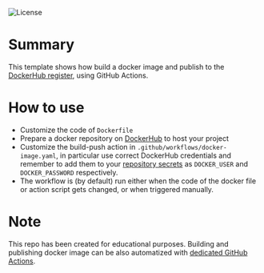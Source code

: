 ![License](https://img.shields.io/badge/License-Apache_2.0-blue.svg)

# Summary
This template shows how build a docker image and publish to the [DockerHub register](https://hub.docker.com/), using GitHub Actions.

# How to use

* Customize the code of `Dockerfile`
* Prepare a docker repository on [DockerHub](https://hub.docker.com/) to host your project
* Customize the build-push action in `.github/workflows/docker-image.yaml`, in particular use correct DockerHub credentials and remember to add them to your [repository secrets](https://docs.github.com/en/actions/security-guides/encrypted-secrets) as `DOCKER_USER` and `DOCKER_PASSWORD` respectively.
* The workflow is (by default) run either when the code of the docker file or action script gets changed, or when triggered manually.

# Note

This repo has been created for educational purposes. Building and publishing docker image can be also automatized with [dedicated GitHub Actions](https://github.com/docker/build-push-action).